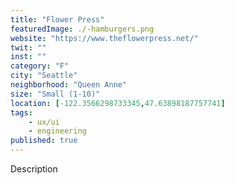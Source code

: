 ```yaml
---
title: "Flower Press"
featuredImage: ./-hamburgers.png
website: "https://www.theflowerpress.net/"
twit: ""
inst: ""
category: "F"
city: "Seattle"
neighborhood: "Queen Anne"
size: "Small (1-10)"
location: [-122.3566298733345,47.63898187757741]
tags:
    - ux/ui
    - engineering
published: true
---
```


Description
